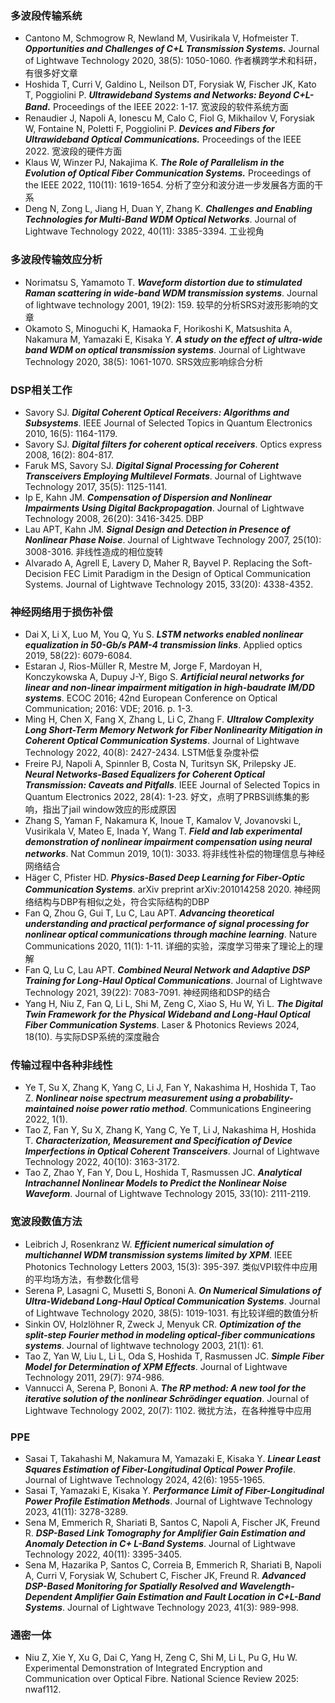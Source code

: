 ### 多波段传输系统
- Cantono M, Schmogrow R, Newland M, Vusirikala V, Hofmeister T. **_Opportunities and Challenges of C+L Transmission Systems._** Journal of Lightwave Technology 2020, 38(5): 1050-1060. 作者横跨学术和科研，有很多好文章
- Hoshida T, Curri V, Galdino L, Neilson DT, Forysiak W, Fischer JK, Kato T, Poggiolini P. **_Ultrawideband Systems and Networks: Beyond C+L-Band._** Proceedings of the IEEE 2022: 1-17. 宽波段的软件系统方面
- Renaudier J, Napoli A, Ionescu M, Calo C, Fiol G, Mikhailov V, Forysiak W, Fontaine N, Poletti F, Poggiolini P. **_Devices and Fibers for Ultrawideband Optical Communications._** Proceedings of the IEEE 2022. 宽波段的硬件方面
- Klaus W, Winzer PJ, Nakajima K. **_The Role of Parallelism in the Evolution of Optical Fiber Communication Systems._** Proceedings of the IEEE 2022, 110(11): 1619-1654. 分析了空分和波分进一步发展各方面的干系
- Deng N, Zong L, Jiang H, Duan Y, Zhang K. **_Challenges and Enabling Technologies for Multi-Band WDM Optical Networks_**. Journal of Lightwave Technology 2022, 40(11): 3385-3394. 工业视角

### 多波段传输效应分析
- Norimatsu S, Yamamoto T. **_Waveform distortion due to stimulated Raman scattering in wide-band WDM transmission systems_**. Journal of lightwave technology 2001, 19(2): 159. 较早的分析SRS对波形影响的文章
- Okamoto S, Minoguchi K, Hamaoka F, Horikoshi K, Matsushita A, Nakamura M, Yamazaki E, Kisaka Y. **_A study on the effect of ultra-wide band WDM on optical transmission systems_**. Journal of Lightwave Technology 2020, 38(5): 1061-1070. SRS效应影响综合分析

### DSP相关工作
- Savory SJ. **_Digital Coherent Optical Receivers: Algorithms and Subsystems_**. IEEE Journal of Selected Topics in Quantum Electronics 2010, 16(5): 1164-1179.
- Savory SJ. **_Digital filters for coherent optical receivers_**. Optics express 2008, 16(2): 804-817.
- Faruk MS, Savory SJ. **_Digital Signal Processing for Coherent Transceivers Employing Multilevel Formats_**. Journal of Lightwave Technology 2017, 35(5): 1125-1141.
- Ip E, Kahn JM. **_Compensation of Dispersion and Nonlinear Impairments Using Digital Backpropagation_**. Journal of Lightwave Technology 2008, 26(20): 3416-3425. DBP
- Lau APT, Kahn JM. **_Signal Design and Detection in Presence of Nonlinear Phase Noise_**. Journal of Lightwave Technology 2007, 25(10): 3008-3016. 非线性造成的相位旋转
- Alvarado A, Agrell E, Lavery D, Maher R, Bayvel P. Replacing the Soft-Decision FEC Limit Paradigm in the Design of Optical Communication Systems. Journal of Lightwave Technology 2015, 33(20): 4338-4352.

### 神经网络用于损伤补偿
- Dai X, Li X, Luo M, You Q, Yu S. **_LSTM networks enabled nonlinear equalization in 50-Gb/s PAM-4 transmission links_**. Applied optics 2019, 58(22): 6079-6084.
- Estaran J, Rios-Müller R, Mestre M, Jorge F, Mardoyan H, Konczykowska A, Dupuy J-Y, Bigo S. **_Artificial neural networks for linear and non-linear impairment mitigation in high-baudrate IM/DD systems_**.  ECOC 2016; 42nd European Conference on Optical Communication; 2016: VDE; 2016. p. 1-3.
- Ming H, Chen X, Fang X, Zhang L, Li C, Zhang F. **_Ultralow Complexity Long Short-Term Memory Network for Fiber Nonlinearity Mitigation in Coherent Optical Communication Systems_**. Journal of Lightwave Technology 2022, 40(8): 2427-2434. LSTM低复杂度补偿
- Freire PJ, Napoli A, Spinnler B, Costa N, Turitsyn SK, Prilepsky JE. **_Neural Networks-Based Equalizers for Coherent Optical Transmission: Caveats and Pitfalls_**. IEEE Journal of Selected Topics in Quantum Electronics 2022, 28(4): 1-23. 好文，点明了PRBS训练集的影响，指出了jail window效应的形成原因
- Zhang S, Yaman F, Nakamura K, Inoue T, Kamalov V, Jovanovski L, Vusirikala V, Mateo E, Inada Y, Wang T. **_Field and lab experimental demonstration of nonlinear impairment compensation using neural networks_**. Nat Commun 2019, 10(1): 3033. 将非线性补偿的物理信息与神经网络结合
- Häger C, Pfister HD. **_Physics-Based Deep Learning for Fiber-Optic Communication Systems_**. arXiv preprint arXiv:201014258 2020. 神经网络结构与DBP有相似之处，符合实际结构的DBP
- Fan Q, Zhou G, Gui T, Lu C, Lau APT. **_Advancing theoretical understanding and practical performance of signal processing for nonlinear optical communications through machine learning_**. Nature Communications 2020, 11(1): 1-11. 详细的实验，深度学习带来了理论上的理解
- Fan Q, Lu C, Lau APT. **_Combined Neural Network and Adaptive DSP Training for Long-Haul Optical Communications_**. Journal of Lightwave Technology 2021, 39(22): 7083-7091. 神经网络和DSP的结合
- Yang H, Niu Z, Fan Q, Li L, Shi M, Zeng C, Xiao S, Hu W, Yi L. **_The Digital Twin Framework for the Physical Wideband and Long‐Haul Optical Fiber Communication Systems_**. Laser & Photonics Reviews 2024, 18(10). 与实际DSP系统的深度融合

### 传输过程中各种非线性
- Ye T, Su X, Zhang K, Yang C, Li J, Fan Y, Nakashima H, Hoshida T, Tao Z. **_Nonlinear noise spectrum measurement using a probability-maintained noise power ratio method_**. Communications Engineering 2022, 1(1).
- Tao Z, Fan Y, Su X, Zhang K, Yang C, Ye T, Li J, Nakashima H, Hoshida T. **_Characterization, Measurement and Specification of Device Imperfections in Optical Coherent Transceivers_**. Journal of Lightwave Technology 2022, 40(10): 3163-3172.
- Tao Z, Zhao Y, Fan Y, Dou L, Hoshida T, Rasmussen JC. **_Analytical Intrachannel Nonlinear Models to Predict the Nonlinear Noise Waveform_**. Journal of Lightwave Technology 2015, 33(10): 2111-2119.

### 宽波段数值方法
- Leibrich J, Rosenkranz W. **_Efficient numerical simulation of multichannel WDM transmission systems limited by XPM_**. IEEE Photonics Technology Letters 2003, 15(3): 395-397. 类似VPI软件中应用的平均场方法，有参数化信号
- Serena P, Lasagni C, Musetti S, Bononi A. **_On Numerical Simulations of Ultra-Wideband Long-Haul Optical Communication Systems_**. Journal of Lightwave Technology 2020, 38(5): 1019-1031. 有比较详细的数值分析
- Sinkin OV, Holzlöhner R, Zweck J, Menyuk CR. **_Optimization of the split-step Fourier method in modeling optical-fiber communications systems_**. Journal of lightwave technology 2003, 21(1): 61.
- Tao Z, Yan W, Liu L, Li L, Oda S, Hoshida T, Rasmussen JC. **_Simple Fiber Model for Determination of XPM Effects_**. Journal of Lightwave Technology 2011, 29(7): 974-986.
- Vannucci A, Serena P, Bononi A. **_The RP method: A new tool for the iterative solution of the nonlinear Schrödinger equation_**. Journal of Lightwave Technology 2002, 20(7): 1102. 微扰方法，在各种推导中应用

### PPE
- Sasai T, Takahashi M, Nakamura M, Yamazaki E, Kisaka Y. **_Linear Least Squares Estimation of Fiber-Longitudinal Optical Power Profile_**. Journal of Lightwave Technology 2024, 42(6): 1955-1965.
- Sasai T, Yamazaki E, Kisaka Y. **_Performance Limit of Fiber-Longitudinal Power Profile Estimation Methods_**. Journal of Lightwave Technology 2023, 41(11): 3278-3289.
- Sena M, Emmerich R, Shariati B, Santos C, Napoli A, Fischer JK, Freund R. **_DSP-Based Link Tomography for Amplifier Gain Estimation and Anomaly Detection in C+ L-Band Systems_**. Journal of Lightwave Technology 2022, 40(11): 3395-3405.
- Sena M, Hazarika P, Santos C, Correia B, Emmerich R, Shariati B, Napoli A, Curri V, Forysiak W, Schubert C, Fischer JK, Freund R. **_Advanced DSP-Based Monitoring for Spatially Resolved and Wavelength-Dependent Amplifier Gain Estimation and Fault Location in C+L-Band Systems_**. Journal of Lightwave Technology 2023, 41(3): 989-998.

### 通密一体
- Niu Z, Xie Y, Xu G, Dai C, Yang H, Zeng C, Shi M, Li L, Pu G, Hu W. Experimental Demonstration of Integrated Encryption and Communication over Optical Fibre. National Science Review 2025: nwaf112.